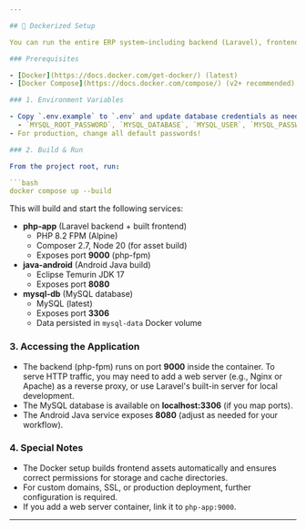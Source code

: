 ```yaml
---

## 🐳 Dockerized Setup

You can run the entire ERP system—including backend (Laravel), frontend (React/Inertia.js), MySQL database, and Android Java build—using Docker Compose for a consistent, production-like environment.

### Prerequisites

- [Docker](https://docs.docker.com/get-docker/) (latest)
- [Docker Compose](https://docs.docker.com/compose/) (v2+ recommended)

### 1. Environment Variables

- Copy `.env.example` to `.env` and update database credentials as needed:
  - `MYSQL_ROOT_PASSWORD`, `MYSQL_DATABASE`, `MYSQL_USER`, `MYSQL_PASSWORD` (see `docker-compose.yml`)
- For production, change all default passwords!

### 2. Build & Run

From the project root, run:

```bash
docker compose up --build
```

This will build and start the following services:

- **php-app** (Laravel backend + built frontend)
  - PHP 8.2 FPM (Alpine)
  - Composer 2.7, Node 20 (for asset build)
  - Exposes port **9000** (php-fpm)
- **java-android** (Android Java build)
  - Eclipse Temurin JDK 17
  - Exposes port **8080**
- **mysql-db** (MySQL database)
  - MySQL (latest)
  - Exposes port **3306**
  - Data persisted in `mysql-data` Docker volume

### 3. Accessing the Application

- The backend (php-fpm) runs on port **9000** inside the container. To serve HTTP traffic, you may need to add a web server (e.g., Nginx or Apache) as a reverse proxy, or use Laravel's built-in server for local development.
- The MySQL database is available on **localhost:3306** (if you map ports).
- The Android Java service exposes **8080** (adjust as needed for your workflow).

### 4. Special Notes

- The Docker setup builds frontend assets automatically and ensures correct permissions for storage and cache directories.
- For custom domains, SSL, or production deployment, further configuration is required.
- If you add a web server container, link it to `php-app:9000`.

---
```

